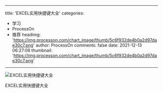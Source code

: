 
---
title: 'EXCEL实用快捷键大全'
categories: 
 - 学习
 - ProcessOn
 - 推荐
headimg: 'https://img.processon.com/chart_image/thumb/5c6f932de4b0a2d97dae30c7.png'
author: ProcessOn
comments: false
date: 2021-12-13 06:27:06
thumbnail: 'https://img.processon.com/chart_image/thumb/5c6f932de4b0a2d97dae30c7.png'
---

<div>   
<img class="thumb" alt="EXCEL实用快捷键大全" src="https://img.processon.com/chart_image/thumb/5c6f932de4b0a2d97dae30c7.png" referrerpolicy="no-referrer">
<p>EXCEL实用快捷键大全</p>  
</div>
            